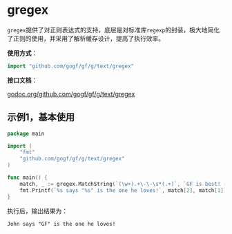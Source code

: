 # gregex

`gregex`提供了对正则表达式的支持，底层是对标准库`regexp`的封装，极大地简化了正则的使用，并采用了解析缓存设计，提高了执行效率。

**使用方式**：
```go
import "github.com/gogf/gf/g/text/gregex"
```

**接口文档**： 

[godoc.org/github.com/gogf/gf/g/text/gregex](https://godoc.org/github.com/gogf/gf/g/text/gregex)


## 示例1，基本使用

```go
package main

import (
    "fmt"
    "github.com/gogf/gf/g/text/gregex"
)

func main() {
    match, _ := gregex.MatchString(`(\w+).+\-\-\s*(.+)`, `GF is best! -- John`)
    fmt.Printf(`%s says "%s" is the one he loves!`, match[2], match[1])
}
```
执行后，输出结果为：
```html
John says "GF" is the one he loves!
```